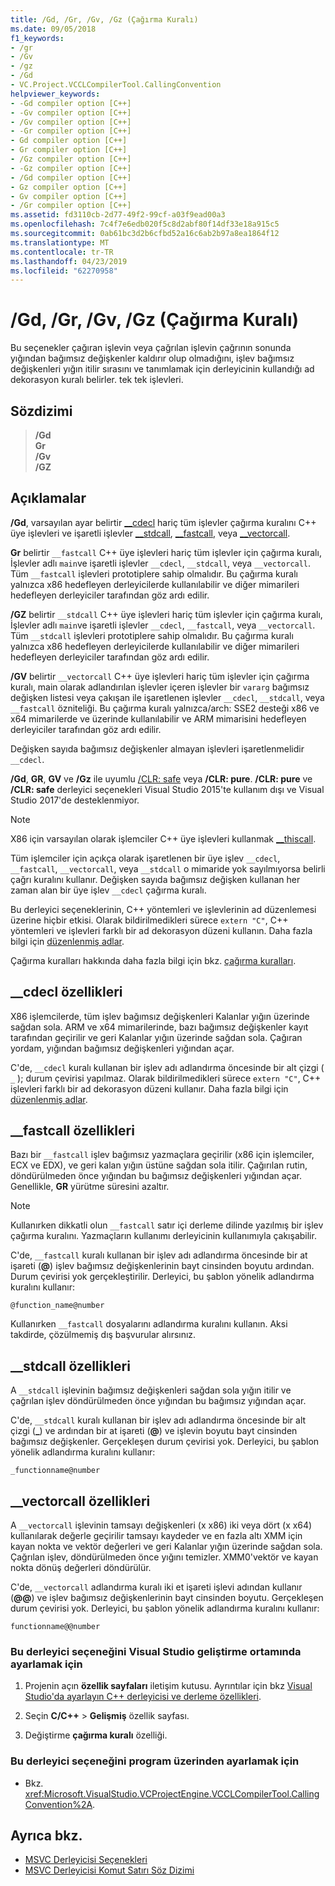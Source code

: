 ```yaml
---
title: /Gd, /Gr, /Gv, /Gz (Çağırma Kuralı)
ms.date: 09/05/2018
f1_keywords:
- /gr
- /Gv
- /gz
- /Gd
- VC.Project.VCCLCompilerTool.CallingConvention
helpviewer_keywords:
- -Gd compiler option [C++]
- -Gv compiler option [C++]
- /Gv compiler option [C++]
- -Gr compiler option [C++]
- Gd compiler option [C++]
- Gr compiler option [C++]
- /Gz compiler option [C++]
- -Gz compiler option [C++]
- /Gd compiler option [C++]
- Gz compiler option [C++]
- Gv compiler option [C++]
- /Gr compiler option [C++]
ms.assetid: fd3110cb-2d77-49f2-99cf-a03f9ead00a3
ms.openlocfilehash: 7c4f7e6edb020f5c8d2abf80f14df33e18a915c5
ms.sourcegitcommit: 0ab61bc3d2b6cfbd52a16c6ab2b97a8ea1864f12
ms.translationtype: MT
ms.contentlocale: tr-TR
ms.lasthandoff: 04/23/2019
ms.locfileid: "62270958"
---
```

# <a name="gd-gr-gv-gz-calling-convention"></a>/Gd, /Gr, /Gv, /Gz (Çağırma Kuralı)

Bu seçenekler çağıran işlevin veya çağrılan işlevin çağrının sonunda yığından bağımsız değişkenler kaldırır olup olmadığını, işlev bağımsız değişkenleri yığın itilir sırasını ve tanımlamak için derleyicinin kullandığı ad dekorasyon kuralı belirler. tek tek işlevleri.

## <a name="syntax"></a>Sözdizimi

> **/Gd**<br/>
> **Gr**<br/>
> **/Gv**<br/>
> **/GZ**<br/>

## <a name="remarks"></a>Açıklamalar

**/Gd**, varsayılan ayar belirtir [__cdecl](../../cpp/cdecl.md) hariç tüm işlevler çağırma kuralını C++ üye işlevleri ve işaretli işlevler [__stdcall](../../cpp/stdcall.md), [__fastcall](../../cpp/fastcall.md), veya [__vectorcall](../../cpp/vectorcall.md).

**Gr** belirtir `__fastcall` C++ üye işlevleri hariç tüm işlevler için çağırma kuralı, İşlevler adlı `main`ve işaretli işlevler `__cdecl`, `__stdcall`, veya `__vectorcall`. Tüm `__fastcall` işlevleri prototiplere sahip olmalıdır. Bu çağırma kuralı yalnızca x86 hedefleyen derleyicilerde kullanılabilir ve diğer mimarileri hedefleyen derleyiciler tarafından göz ardı edilir.

**/GZ** belirtir `__stdcall` C++ üye işlevleri hariç tüm işlevler için çağırma kuralı, İşlevler adlı `main`ve işaretli işlevler `__cdecl`, `__fastcall`, veya `__vectorcall`. Tüm `__stdcall` işlevleri prototiplere sahip olmalıdır. Bu çağırma kuralı yalnızca x86 hedefleyen derleyicilerde kullanılabilir ve diğer mimarileri hedefleyen derleyiciler tarafından göz ardı edilir.

**/GV** belirtir `__vectorcall` C++ üye işlevleri hariç tüm işlevler için çağırma kuralı, main olarak adlandırılan işlevler içeren işlevler bir `vararg` bağımsız değişken listesi veya çakışan ile işaretlenen işlevler `__cdecl`, `__stdcall`, veya `__fastcall` özniteliği. Bu çağırma kuralı yalnızca/arch: SSE2 desteği x86 ve x64 mimarilerde ve üzerinde kullanılabilir ve ARM mimarisini hedefleyen derleyiciler tarafından göz ardı edilir.

Değişken sayıda bağımsız değişkenler almayan işlevleri işaretlenmelidir `__cdecl`.

**/Gd**, **GR**, **GV** ve **/Gz** ile uyumlu [/CLR: safe](clr-common-language-runtime-compilation.md) veya   **/CLR: pure**. **/CLR: pure** ve **/CLR: safe** derleyici seçenekleri Visual Studio 2015'te kullanım dışı ve Visual Studio 2017'de desteklenmiyor.

> [!NOTE]
> X86 için varsayılan olarak işlemciler C++ üye işlevleri kullanmak [__thiscall](../../cpp/thiscall.md).

Tüm işlemciler için açıkça olarak işaretlenen bir üye işlev `__cdecl`, `__fastcall`, `__vectorcall`, veya `__stdcall` o mimaride yok sayılmıyorsa belirli çağrı kuralını kullanır. Değişken sayıda bağımsız değişken kullanan her zaman alan bir üye işlev `__cdecl` çağırma kuralı.

Bu derleyici seçeneklerinin, C++ yöntemleri ve işlevlerinin ad düzenlemesi üzerine hiçbir etkisi. Olarak bildirilmedikleri sürece `extern "C"`, C++ yöntemleri ve işlevleri farklı bir ad dekorasyon düzeni kullanın. Daha fazla bilgi için [düzenlenmiş adlar](decorated-names.md).

Çağırma kuralları hakkında daha fazla bilgi için bkz. [çağırma kuralları](../../cpp/calling-conventions.md).

## <a name="cdecl-specifics"></a>__cdecl özellikleri

X86 işlemcilerde, tüm işlev bağımsız değişkenleri Kalanlar yığın üzerinde sağdan sola. ARM ve x64 mimarilerinde, bazı bağımsız değişkenler kayıt tarafından geçirilir ve geri Kalanlar yığın üzerinde sağdan sola. Çağıran yordam, yığından bağımsız değişkenleri yığından açar.

C'de, `__cdecl` kuralı kullanan bir işlev adı adlandırma öncesinde bir alt çizgi ( `_` ); durum çevirisi yapılmaz. Olarak bildirilmedikleri sürece `extern "C"`, C++ işlevleri farklı bir ad dekorasyon düzeni kullanır. Daha fazla bilgi için [düzenlenmiş adlar](decorated-names.md).

## <a name="fastcall-specifics"></a>__fastcall özellikleri

Bazı bir `__fastcall` işlev bağımsız yazmaçlara geçirilir (x86 için işlemciler, ECX ve EDX), ve geri kalan yığın üstüne sağdan sola itilir. Çağırılan rutin, döndürülmeden önce yığından bu bağımsız değişkenleri yığından açar. Genellikle, **GR** yürütme süresini azaltır.

> [!NOTE]
> Kullanırken dikkatli olun `__fastcall` satır içi derleme dilinde yazılmış bir işlev çağırma kuralını. Yazmaçların kullanımı derleyicinin kullanımıyla çakışabilir.

C'de, `__fastcall` kuralı kullanan bir işlev adı adlandırma öncesinde bir at işareti (**\@**) işlev bağımsız değişkenlerinin bayt cinsinden boyutu ardından. Durum çevirisi yok gerçekleştirilir. Derleyici, bu şablon yönelik adlandırma kuralını kullanır:

`@function_name@number`

Kullanırken `__fastcall` dosyalarını adlandırma kuralını kullanın. Aksi takdirde, çözülmemiş dış başvurular alırsınız.

## <a name="stdcall-specifics"></a>__stdcall özellikleri

A `__stdcall` işlevinin bağımsız değişkenleri sağdan sola yığın itilir ve çağrılan işlev döndürülmeden önce yığından bu bağımsız yığından açar.

C'de, `__stdcall` kuralı kullanan bir işlev adı adlandırma öncesinde bir alt çizgi (**\_**) ve ardından bir at işareti (**\@**) ve işlevin boyutu bayt cinsinden bağımsız değişkenler. Gerçekleşen durum çevirisi yok. Derleyici, bu şablon yönelik adlandırma kuralını kullanır:

`_functionname@number`

## <a name="vectorcall-specifics"></a>__vectorcall özellikleri

A `__vectorcall` işlevinin tamsayı değişkenleri (x x86) iki veya dört (x x64) kullanılarak değerle geçirilir tamsayı kaydeder ve en fazla altı XMM için kayan nokta ve vektör değerleri ve geri Kalanlar yığın üzerinde sağdan sola. Çağrılan işlev, döndürülmeden önce yığını temizler. XMM0'vektör ve kayan nokta dönüş değerleri döndürülür.

C'de, `__vectorcall` adlandırma kuralı iki et işareti işlevi adından kullanır (**\@\@**) ve işlev bağımsız değişkenlerinin bayt cinsinden boyutu. Gerçekleşen durum çevirisi yok. Derleyici, bu şablon yönelik adlandırma kuralını kullanır:

`functionname@@number`

### <a name="to-set-this-compiler-option-in-the-visual-studio-development-environment"></a>Bu derleyici seçeneğini Visual Studio geliştirme ortamında ayarlamak için

1. Projenin açın **özellik sayfaları** iletişim kutusu. Ayrıntılar için bkz [Visual Studio'da ayarlayın C++ derleyicisi ve derleme özellikleri](../working-with-project-properties.md).

1. Seçin **C/C++** > **Gelişmiş** özellik sayfası.

1. Değiştirme **çağırma kuralı** özelliği.

### <a name="to-set-this-compiler-option-programmatically"></a>Bu derleyici seçeneğini program üzerinden ayarlamak için

- Bkz. <xref:Microsoft.VisualStudio.VCProjectEngine.VCCLCompilerTool.CallingConvention%2A>.

## <a name="see-also"></a>Ayrıca bkz.

- [MSVC Derleyicisi Seçenekleri](compiler-options.md)
- [MSVC Derleyicisi Komut Satırı Söz Dizimi](compiler-command-line-syntax.md)
